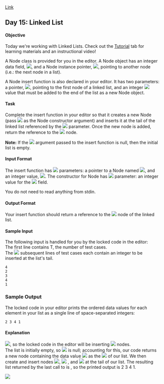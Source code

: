[Link](https://www.hackerrank.com/challenges/30-linked-list/problem)

## Day 15: Linked List

#### Objective
Today we're working with Linked Lists. Check out the [Tutorial](https://www.hackerrank.com/challenges/30-linked-list/tutorial) tab for learning materials and an instructional video!

A Node class is provided for you in the editor. A Node object has an integer data field, <img src="https://latex.codecogs.com/svg.latex?\Large&space;data">, and a Node instance pointer, <img src="https://latex.codecogs.com/svg.latex?\Large&space;next">, pointing to another node (i.e.: the next node in a list).

A Node insert function is also declared in your editor. It has two parameters: a pointer, <img src="https://latex.codecogs.com/svg.latex?\Large&space;head">, pointing to the first node of a linked list, and an integer <img src="https://latex.codecogs.com/svg.latex?\Large&space;data"> value that must be added to the end of the list as a new Node object.

#### Task
Complete the insert function in your editor so that it creates a new Node (pass <img src="https://latex.codecogs.com/svg.latex?\Large&space;data"> as the Node constructor argument) and inserts it at the tail of the linked list referenced by the <img src="https://latex.codecogs.com/svg.latex?\Large&space;head"> parameter. Once the new node is added, return the reference to the <img src="https://latex.codecogs.com/svg.latex?\Large&space;head"> node.

**Note:** If the <img src="https://latex.codecogs.com/svg.latex?\Large&space;head"> argument passed to the insert function is null, then the initial list is empty.

#### Input Format

The insert function has <img src="https://latex.codecogs.com/svg.latex?\Large&space;2"> parameters: a pointer to a Node named <img src="https://latex.codecogs.com/svg.latex?\Large&space;head">, and an integer value, <img src="https://latex.codecogs.com/svg.latex?\Large&space;data">. The constructor for Node has <img src="https://latex.codecogs.com/svg.latex?\Large&space;1"> parameter: an integer value for the <img src="https://latex.codecogs.com/svg.latex?\Large&space;data"> field.

You do not need to read anything from stdin.

#### Output Format

Your insert function should return a reference to the <img src="https://latex.codecogs.com/svg.latex?\Large&space;head"> node of the linked list.

#### Sample Input

The following input is handled for you by the locked code in the editor:<br>
The first line contains T, the number of test cases.<br>
The <img src="https://latex.codecogs.com/svg.latex?\Large&space;T"> subsequent lines of test cases each contain an integer to be inserted at the list's tail.
```
4
2
3
4
1
```
### Sample Output

The locked code in your editor prints the ordered data values for each element in your list as a single line of space-separated integers:
```
2 3 4 1
```
#### Explanation

<img src="https://latex.codecogs.com/svg.latex?\Large&space;T=4">, so the locked code in the editor will be inserting <img src="https://latex.codecogs.com/svg.latex?\Large&space;4"> nodes.<br>
The list is initially empty, so <img src="https://latex.codecogs.com/svg.latex?\Large&space;head"> is null; accounting for this, our code returns a new node containing the data value <img src="https://latex.codecogs.com/svg.latex?\Large&space;2"> as the <img src="https://latex.codecogs.com/svg.latex?\Large&space;head"> of our list. We then create and insert nodes <img src="https://latex.codecogs.com/svg.latex?\Large&space;3">, <img src="https://latex.codecogs.com/svg.latex?\Large&space;4"> , and <img src="https://latex.codecogs.com/svg.latex?\Large&space;1"> at the tail of our list. The resulting list returned by the last call to is , so the printed output is 2 3 4 1.

![](https://github.com/andy489/Data_Structures_and_Algorithms_CPP/blob/master/assets/Linked%20List%2001.png)
